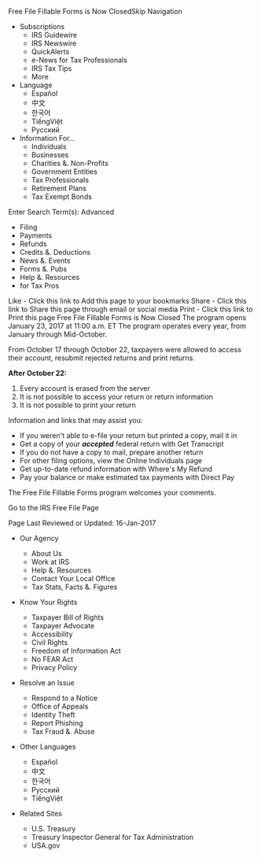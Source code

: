 Free File Fillable Forms is Now ClosedSkip Navigation

*   Subscriptions
    *   IRS Guidewire
    *   IRS Newswire
    *   QuickAlerts
    *   e-News for Tax Professionals
    *   IRS Tax Tips
    *   More
*   Language
    *   Español
    *   中文
    *   한국어
    *   TiếngViệt
    *   Pусский
*   Information For...
    *   Individuals
    *   Businesses
    *   Charities &. Non-Profits
    *   Government Entities
    *   Tax Professionals
    *   Retirement Plans
    *   Tax Exempt Bonds

Enter Search Term(s): Advanced

*   Filing
*   Payments
*   Refunds
*   Credits &. Deductions
*   News &. Events
*   Forms &. Pubs
*   Help &. Resources
*   for Tax Pros

Like - Click this link to Add this page to your bookmarks Share - Click this link to Share this page through email or social media Print - Click this link to Print this page Free File Fillable Forms is Now Closed The program opens January 23, 2017 at 11:00 a.m. ET The program operates every year, from January through Mid-October. 

From October 17 through October 22, taxpayers were allowed to access their account, resubmit rejected returns and print returns.

**After October 22:**

1.  Every account is erased from the server
2.  It is not possible to access your return or return information
3.  It is not possible to print your return

Information and links that may assist you:

*   If you weren't able to e-file your return but printed a copy, mail it in  
*   Get a copy of your _**accepted**_ federal return with Get Transcript
*   If you do not have a copy to mail, prepare another return
*   For other filing options, view the Online Individuals page
*   Get up-to-date refund information with Where's My Refund
*   Pay your balance or make estimated tax payments with Direct Pay

The Free File Fillable Forms program welcomes your comments.

Go to the IRS Free File Page

Page Last Reviewed or Updated: 16-Jan-2017

*   Our Agency
    
    *   About Us
    *   Work at IRS
    *   Help &. Resources
    *   Contact Your Local Office
    *   Tax Stats, Facts &. Figures
*   Know Your Rights
    
    *   Taxpayer Bill of Rights
    *   Taxpayer Advocate
    *   Accessibility
    *   Civil Rights
    *   Freedom of Information Act
    *   No FEAR Act
    *   Privacy Policy
*   Resolve an Issue
    
    *   Respond to a Notice
    *   Office of Appeals
    *   Identity Theft
    *   Report Phishing
    *   Tax Fraud &. Abuse
*   Other Languages
    
    *   Español
    *   中文
    *   한국어
    *   Pусский
    *   TiếngViệt
*   Related Sites
    
    *   U.S. Treasury
    *   Treasury Inspector General for Tax Administration
    *   USA.gov